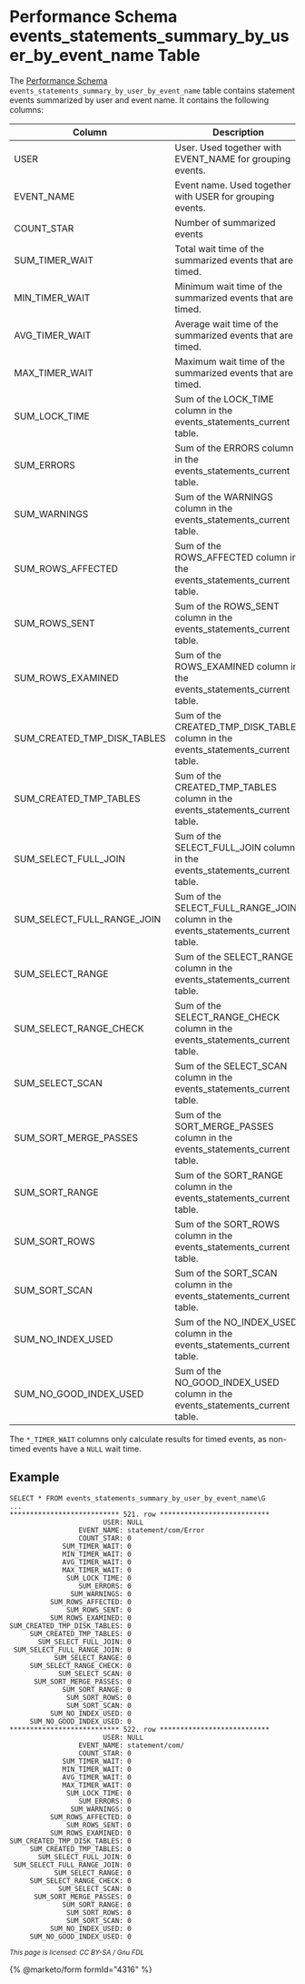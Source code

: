 
# Performance Schema events_statements_summary_by_user_by_event_name Table

The [Performance Schema](../README.md) `events_statements_summary_by_user_by_event_name` table contains statement events summarized by user and event name. It contains the following columns:



| Column | Description |
| --- | --- |
| USER | User. Used together with EVENT_NAME for grouping events. |
| EVENT_NAME | Event name. Used together with USER for grouping events. |
| COUNT_STAR | Number of summarized events |
| SUM_TIMER_WAIT | Total wait time of the summarized events that are timed. |
| MIN_TIMER_WAIT | Minimum wait time of the summarized events that are timed. |
| AVG_TIMER_WAIT | Average wait time of the summarized events that are timed. |
| MAX_TIMER_WAIT | Maximum wait time of the summarized events that are timed. |
| SUM_LOCK_TIME | Sum of the LOCK_TIME column in the events_statements_current table. |
| SUM_ERRORS | Sum of the ERRORS column in the events_statements_current table. |
| SUM_WARNINGS | Sum of the WARNINGS column in the events_statements_current table. |
| SUM_ROWS_AFFECTED | Sum of the ROWS_AFFECTED column in the events_statements_current table. |
| SUM_ROWS_SENT | Sum of the ROWS_SENT column in the events_statements_current table. |
| SUM_ROWS_EXAMINED | Sum of the ROWS_EXAMINED column in the events_statements_current table. |
| SUM_CREATED_TMP_DISK_TABLES | Sum of the CREATED_TMP_DISK_TABLES column in the events_statements_current table. |
| SUM_CREATED_TMP_TABLES | Sum of the CREATED_TMP_TABLES column in the events_statements_current table. |
| SUM_SELECT_FULL_JOIN | Sum of the SELECT_FULL_JOIN column in the events_statements_current table. |
| SUM_SELECT_FULL_RANGE_JOIN | Sum of the SELECT_FULL_RANGE_JOIN column in the events_statements_current table. |
| SUM_SELECT_RANGE | Sum of the SELECT_RANGE column in the events_statements_current table. |
| SUM_SELECT_RANGE_CHECK | Sum of the SELECT_RANGE_CHECK column in the events_statements_current table. |
| SUM_SELECT_SCAN | Sum of the SELECT_SCAN column in the events_statements_current table. |
| SUM_SORT_MERGE_PASSES | Sum of the SORT_MERGE_PASSES column in the events_statements_current table. |
| SUM_SORT_RANGE | Sum of the SORT_RANGE column in the events_statements_current table. |
| SUM_SORT_ROWS | Sum of the SORT_ROWS column in the events_statements_current table. |
| SUM_SORT_SCAN | Sum of the SORT_SCAN column in the events_statements_current table. |
| SUM_NO_INDEX_USED | Sum of the NO_INDEX_USED column in the events_statements_current table. |
| SUM_NO_GOOD_INDEX_USED | Sum of the NO_GOOD_INDEX_USED column in the events_statements_current table. |



The `*_TIMER_WAIT` columns only calculate results for timed events, as non-timed events have a `NULL` wait time.


## Example


```
SELECT * FROM events_statements_summary_by_user_by_event_name\G
...
*************************** 521. row ***************************
                       USER: NULL
                 EVENT_NAME: statement/com/Error
                 COUNT_STAR: 0
             SUM_TIMER_WAIT: 0
             MIN_TIMER_WAIT: 0
             AVG_TIMER_WAIT: 0
             MAX_TIMER_WAIT: 0
              SUM_LOCK_TIME: 0
                 SUM_ERRORS: 0
               SUM_WARNINGS: 0
          SUM_ROWS_AFFECTED: 0
              SUM_ROWS_SENT: 0
          SUM_ROWS_EXAMINED: 0
SUM_CREATED_TMP_DISK_TABLES: 0
     SUM_CREATED_TMP_TABLES: 0
       SUM_SELECT_FULL_JOIN: 0
 SUM_SELECT_FULL_RANGE_JOIN: 0
           SUM_SELECT_RANGE: 0
     SUM_SELECT_RANGE_CHECK: 0
            SUM_SELECT_SCAN: 0
      SUM_SORT_MERGE_PASSES: 0
             SUM_SORT_RANGE: 0
              SUM_SORT_ROWS: 0
              SUM_SORT_SCAN: 0
          SUM_NO_INDEX_USED: 0
     SUM_NO_GOOD_INDEX_USED: 0
*************************** 522. row ***************************
                       USER: NULL
                 EVENT_NAME: statement/com/
                 COUNT_STAR: 0
             SUM_TIMER_WAIT: 0
             MIN_TIMER_WAIT: 0
             AVG_TIMER_WAIT: 0
             MAX_TIMER_WAIT: 0
              SUM_LOCK_TIME: 0
                 SUM_ERRORS: 0
               SUM_WARNINGS: 0
          SUM_ROWS_AFFECTED: 0
              SUM_ROWS_SENT: 0
          SUM_ROWS_EXAMINED: 0
SUM_CREATED_TMP_DISK_TABLES: 0
     SUM_CREATED_TMP_TABLES: 0
       SUM_SELECT_FULL_JOIN: 0
 SUM_SELECT_FULL_RANGE_JOIN: 0
           SUM_SELECT_RANGE: 0
     SUM_SELECT_RANGE_CHECK: 0
            SUM_SELECT_SCAN: 0
      SUM_SORT_MERGE_PASSES: 0
             SUM_SORT_RANGE: 0
              SUM_SORT_ROWS: 0
              SUM_SORT_SCAN: 0
          SUM_NO_INDEX_USED: 0
     SUM_NO_GOOD_INDEX_USED: 0
```


<sub>_This page is licensed: CC BY-SA / Gnu FDL_</sub>


{% @marketo/form formId="4316" %}
